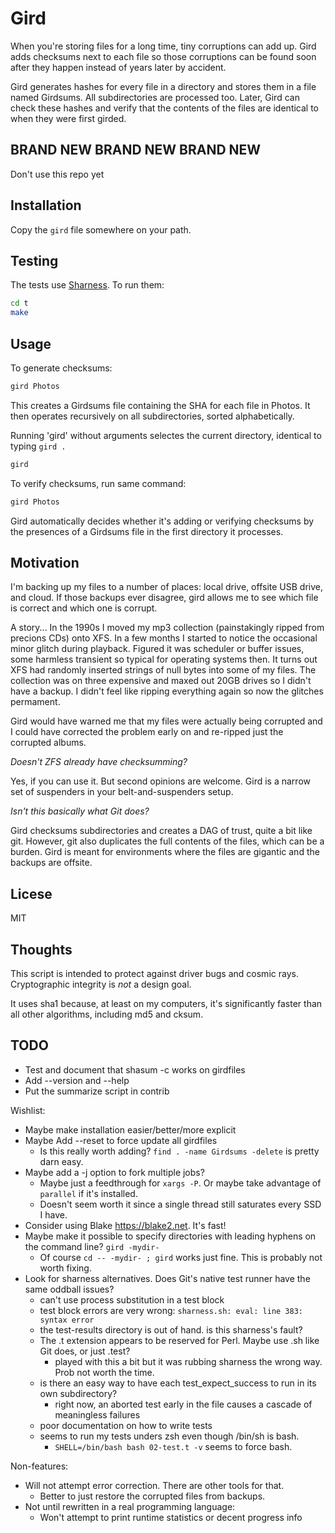 # Gird

When you're storing files for a long time, tiny corruptions can add up.
Gird adds checksums next to each file so those corruptions can be found
soon after they happen instead of years later by accident.

Gird generates hashes for every file in a directory and stores them in
a file named Girdsums. All subdirectories are processed too.
Later, Gird can check these hashes and verify that the contents of
the files are identical to when they were first girded.

## BRAND NEW BRAND NEW BRAND NEW

Don't use this repo yet

## Installation

Copy the `gird` file somewhere on your path.

## Testing

The tests use [Sharness](https://github.com/chriscool/sharness). To run them:

```bash
cd t
make
```

## Usage

To generate checksums:

```bash
gird Photos
```

This creates a Girdsums file containing the SHA for each file in Photos.
It then operates recursively on all subdirectories, sorted alphabetically.

Running 'gird' without arguments selectes the current directory, identical to typing `gird .`

```bash
gird
```

To verify checksums, run same command:

```bash
gird Photos
```

Gird automatically decides whether it's adding or verifying checksums by the presences of a Girdsums file in the first directory it processes.

## Motivation

I'm backing up my files to a number of places: local drive, offsite USB drive, and cloud.
If those backups ever disagree, gird allows me to see which file is correct and
which one is corrupt.

A story... In the 1990s I moved my mp3 collection (painstakingly ripped from precions CDs) onto XFS.
In a few months I started to notice the occasional minor glitch during playback.
Figured it was scheduler or buffer issues, some harmless transient so typical for operating systems then.
It turns out XFS had randomly inserted strings of null bytes into some of my files.
The collection was on three expensive and maxed out 20GB drives so I didn't have a backup.
I didn't feel like ripping everything again so now the glitches permament.

Gird would have warned me that my files were actually being corrupted and I could have
corrected the problem early on and re-ripped just the corrupted albums.

_Doesn't ZFS already have checksumming?_

Yes, if you can use it. But second opinions are welcome.
Gird is a narrow set of suspenders in your belt-and-suspenders setup.

_Isn't this basically what Git does?_

Gird checksums subdirectories and creates a DAG of trust, quite a bit like git.
However, git also duplicates the full contents of the files, which can be a burden.
Gird is meant for environments where the files are gigantic and the backups are offsite.

## Licese

MIT

## Thoughts

This script is intended to protect against driver bugs and cosmic rays.
Cryptographic integrity is _not_ a design goal.

It uses sha1 because, at least on my computers, it's significantly faster than all other algorithms,
including md5 and cksum.

## TODO

* Test and document that shasum -c works on girdfiles
* Add --version and --help
* Put the summarize script in contrib

Wishlist:

* Maybe make installation easier/better/more explicit
* Maybe Add --reset to force update all girdfiles
  * Is this really worth adding? `find . -name Girdsums -delete` is pretty darn easy.
* Maybe add a -j option to fork multiple jobs?
  * Maybe just a feedthrough for `xargs -P`. Or maybe take advantage of `parallel` if it's installed.
  * Doesn't seem worth it since a single thread still saturates every SSD I have.
* Consider using Blake https://blake2.net. It's fast!
* Maybe make it possible to specify directories with leading hyphens on the command line? `gird -mydir-`
  * Of course `cd -- -mydir- ; gird` works just fine. This is probably not worth fixing.
* Look for sharness alternatives. Does Git's native test runner have the same oddball issues?
  * can't use process substitution in a test block
  * test block errors are very wrong: `sharness.sh: eval: line 383: syntax error`
  * the test-results directory is out of hand. is this sharness's fault?
  * The .t extension appears to be reserved for Perl. Maybe use .sh like Git does, or just .test?
    * played with this a bit but it was rubbing sharness the wrong way. Prob not worth the time.
  * is there an easy way to have each test_expect_success to run in its own subdirectory?
    * right now, an aborted test early in the file causes a cascade of meaningless failures
  * poor documentation on how to write tests
  * seems to run my tests unders zsh even though /bin/sh is bash.
    * `SHELL=/bin/bash bash 02-test.t -v` seems to force bash.

Non-features:

* Will not attempt error correction. There are other tools for that.
  * Better to just restore the corrupted files from backups.
* Not until rewritten in a real programming language:
  * Won't attempt to print runtime statistics or decent progress info
